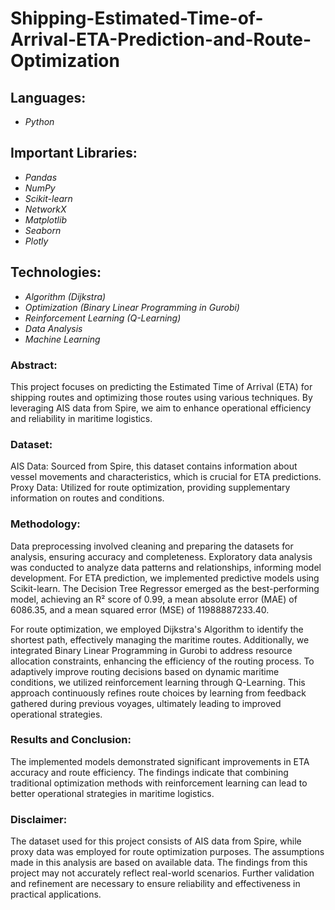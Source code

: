 # Shipping-Estimated-Time-of-Arrival-ETA-Prediction-and-Route-Optimization

## Languages:
* *Python*

## Important Libraries:
* *Pandas*
* *NumPy*
* *Scikit-learn*
* *NetworkX*
* *Matplotlib*
* *Seaborn*
* *Plotly*

## Technologies:
* *Algorithm (Dijkstra)*
* *Optimization (Binary Linear Programming in Gurobi)*
* *Reinforcement Learning (Q-Learning)*
* *Data Analysis*
* *Machine Learning*

### Abstract:
This project focuses on predicting the Estimated Time of Arrival (ETA) for shipping routes and optimizing those routes using various techniques. By leveraging AIS data from Spire, we aim to enhance operational efficiency and reliability in maritime logistics.

### Dataset:
AIS Data: Sourced from Spire, this dataset contains information about vessel movements and characteristics, which is crucial for ETA predictions.
Proxy Data: Utilized for route optimization, providing supplementary information on routes and conditions.

### Methodology:
Data preprocessing involved cleaning and preparing the datasets for analysis, ensuring accuracy and completeness. Exploratory data analysis was conducted to analyze data patterns and relationships, informing model development. For ETA prediction, we implemented predictive models using Scikit-learn. The Decision Tree Regressor emerged as the best-performing model, achieving an R² score of 0.99, a mean absolute error (MAE) of 6086.35, and a mean squared error (MSE) of 11988887233.40.

For route optimization, we employed Dijkstra's Algorithm to identify the shortest path, effectively managing the maritime routes. Additionally, we integrated Binary Linear Programming in Gurobi to address resource allocation constraints, enhancing the efficiency of the routing process. To adaptively improve routing decisions based on dynamic maritime conditions, we utilized reinforcement learning through Q-Learning. This approach continuously refines route choices by learning from feedback gathered during previous voyages, ultimately leading to improved operational strategies.

### Results and Conclusion:
The implemented models demonstrated significant improvements in ETA accuracy and route efficiency. The findings indicate that combining traditional optimization methods with reinforcement learning can lead to better operational strategies in maritime logistics.

### Disclaimer:
The dataset used for this project consists of AIS data from Spire, while proxy data was employed for route optimization purposes. The assumptions made in this analysis are based on available data. The findings from this project may not accurately reflect real-world scenarios. Further validation and refinement are necessary to ensure reliability and effectiveness in practical applications.
